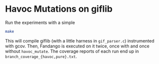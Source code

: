 # Havoc Mutations on giflib

Run the experiments with a simple

```bash
make
```

This will compile giflib (with a little harness in `gif_parser.c`) instrumented with gcov. Then, Fandango is executed on it twice, once with and once without `havoc_mutate`. The coverage reports of each run end up in `branch_coverage_{havoc,pure}.txt`.